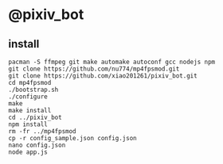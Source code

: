 # @pixiv_bot
## install
    pacman -S ffmpeg git make automake autoconf gcc nodejs npm
    git clone https://github.com/nu774/mp4fpsmod.git
    git clone https://github.com/xiao201261/pixiv_bot.git
    cd mp4fpsmod
    ./bootstrap.sh
    ./configure
    make
    make install
    cd ../pixiv_bot
    npm install
    rm -fr ../mp4fpsmod
    cp -r config_sample.json config.json
    nano config.json
    node app.js

